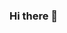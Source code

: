 ### Hi there 👋

<!--
**fernandogallardo157/fernandogallardo157** is a ✨ _special_ ✨ repository because its `README.md` (this file) appears on your GitHub profile.

- Estou estudando na [Alura](https://www.alura.com.br)
- Estou me desenvolvendo na linguagem JavaScript
- Utilizo esse espaço para minha organização e compartilhamento dos meus projetos desenvolvidos

### Você pode entrar em contato comigo :mailbox

fernando.gallardo@escola.pr.gov.br

![]([https://media.tenor.com/S0nn342Fz8QAAAAC/aki.gif)
